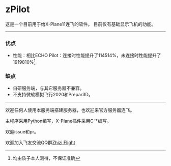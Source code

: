 # zPilot
这是一个目前用于给X-Plane11连飞的软件。
目前仅有基础显示飞机的功能。
***
### 优点
* 性能：相比ECHO Pilot：连接时性能提升了114514%，未连接时性能提升了1919810%[^1]
[^1]:均由质子本人测得，不保证准确
### 缺点
* 自研服务端，与其它服务器不兼容。
* 不支持微软模拟飞行2020和Prepar3D。
***
欢迎任何人使用本服务端搭建服务器，也欢迎来官方服务器连飞。

主程序采用Python编写，X-Plane插件采用C艹编写。

欢迎issue和pr。

欢迎加入飞友交流QQ群[Zhizi Flight](https://jq.qq.com/?_wv=1027&k=X39ViZIH)
